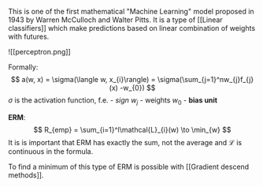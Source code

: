 This is one of the first mathematical "Machine Learning" model proposed in 1943 by Warren McCulloch and Walter Pitts. It is a type of [[Linear classifiers]] which make predictions based on linear combination of weights with futures.

![[perceptron.png]]

Formally:
$$
a(w, x) = \sigma(\langle w, x_{i}\rangle) = \sigma(\sum_{j=1}^nw_{j}f_{j}(x) -w_{0})
$$
	$\sigma$ is the activation function, f.e. - $sign$
	$w_{j}$ - weights
	$w_{0}$ - **bias unit**

**ERM**:
$$
R_{emp} = \sum_{i=1}^l\mathcal{L}_{i}(w) \to \min_{w}
$$
It is is important that ERM has exactly the sum, not the average and $\mathcal{L}$ is continuous in the formula.

To find a minimum of this type of ERM is possible with [[Gradient descend methods]].